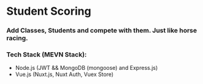 # Student Scoring
### Add Classes, Students and compete with them. Just like horse racing.

### Tech Stack (MEVN Stack):
- Node.js (JWT && MongoDB (mongoose) and Express.js)
- Vue.js (Nuxt.js, Nuxt Auth, Vuex Store)
